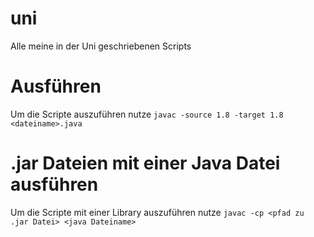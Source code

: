 # uni
Alle meine in der Uni geschriebenen Scripts

# Ausführen
Um die Scripte auszuführen nutze `javac -source 1.8 -target 1.8 <dateiname>.java`

# .jar Dateien mit einer Java Datei ausführen
Um die Scripte mit einer Library auszuführen nutze `javac -cp <pfad zu .jar Datei> <java Dateiname>`